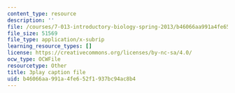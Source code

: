 ```yaml
---
content_type: resource
description: ''
file: /courses/7-013-introductory-biology-spring-2013/b46066aa991a4fe652f1937bc94ac8b4_080BGpawP3I.srt
file_size: 51569
file_type: application/x-subrip
learning_resource_types: []
license: https://creativecommons.org/licenses/by-nc-sa/4.0/
ocw_type: OCWFile
resourcetype: Other
title: 3play caption file
uid: b46066aa-991a-4fe6-52f1-937bc94ac8b4
---
```

